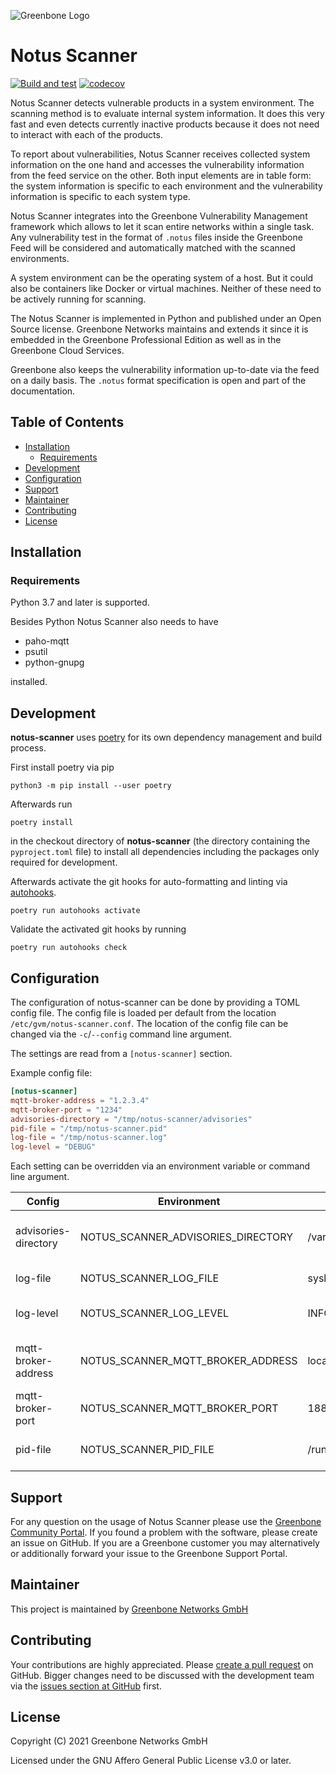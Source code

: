 ![Greenbone Logo](https://www.greenbone.net/wp-content/uploads/gb_new-logo_horizontal_rgb_small.png)

# Notus Scanner <!-- omit in toc -->

[![Build and test](https://github.com/greenbone/notus-scanner/actions/workflows/ci-python.yml/badge.svg)](https://github.com/greenbone/notus-scanner/actions/workflows/ci-python.yml)
[![codecov](https://codecov.io/gh/greenbone/notus-scanner/branch/main/graph/badge.svg?token=LaduLacbWO)](https://codecov.io/gh/greenbone/notus-scanner)

Notus Scanner detects vulnerable products in a system environment. The scanning
method is to evaluate internal system information. It does this very fast and
even detects currently inactive products because it does not need to interact
with each of the products.

To report about vulnerabilities, Notus Scanner receives collected system
information on the one hand and accesses the vulnerability information from the
feed service on the other. Both input elements are in table form: the system
information is specific to each environment and the vulnerability information is
specific to each system type.

Notus Scanner integrates into the Greenbone Vulnerability Management framework
which allows to let it scan entire networks within a single task. Any
vulnerability test in the format of `.notus` files inside the Greenbone Feed
will be considered and automatically matched with the scanned environments.

A system environment can be the operating system of a host. But it could also be
containers like Docker or virtual machines. Neither of these need to be actively
running for scanning.

The Notus Scanner is implemented in Python and published under an Open Source
license. Greenbone Networks maintains and extends it since it is embedded in the
Greenbone Professional Edition as well as in the Greenbone Cloud Services.

Greenbone also keeps the vulnerability information up-to-date via the feed on a
daily basis. The `.notus` format specification is open and part of the
documentation.

## Table of Contents <!-- omit in toc -->

- [Installation](#installation)
  - [Requirements](#requirements)
- [Development](#development)
- [Configuration](#configuration)
- [Support](#support)
- [Maintainer](#maintainer)
- [Contributing](#contributing)
- [License](#license)

## Installation

### Requirements

Python 3.7 and later is supported.

Besides Python Notus Scanner also needs to have

- paho-mqtt
- psutil
- python-gnupg

installed.

## Development

**notus-scanner** uses [poetry] for its own dependency management and build
process.

First install poetry via pip

    python3 -m pip install --user poetry

Afterwards run

    poetry install

in the checkout directory of **notus-scanner** (the directory containing the
`pyproject.toml` file) to install all dependencies including the packages only
required for development.

Afterwards activate the git hooks for auto-formatting and linting via
[autohooks].

    poetry run autohooks activate

Validate the activated git hooks by running

    poetry run autohooks check

## Configuration

The configuration of notus-scanner can be done by providing a TOML config file.
The config file is loaded per default from the location `/etc/gvm/notus-scanner.conf`.
The location of the config file can be changed via the `-c`/`--config` command
line argument.

The settings are read from a `[notus-scanner]` section.

Example config file:
```toml
[notus-scanner]
mqtt-broker-address = "1.2.3.4"
mqtt-broker-port = "1234"
advisories-directory = "/tmp/notus-scanner/advisories"
pid-file = "/tmp/notus-scanner.pid"
log-file = "/tmp/notus-scanner.log"
log-level = "DEBUG"
```

Each setting can be overridden via an environment variable or command line
argument.

|Config|Environment|Default|Description|
|------|-----------|-------|-----------|
|advisories-directory|NOTUS_SCANNER_ADVISORIES_DIRECTORY|/var/lib/openvas/plugins/notus/products|Directory for loading JSON advisories|
|log-file|NOTUS_SCANNER_LOG_FILE|syslog|File for log output|
|log-level|NOTUS_SCANNER_LOG_LEVEL|INFO|Minimum level for log output|
|mqtt-broker-address|NOTUS_SCANNER_MQTT_BROKER_ADDRESS|localhost|IP or DNS address of the MQTT broker|
|mqtt-broker-port|NOTUS_SCANNER_MQTT_BROKER_PORT|1883|Port of the MQTT broker|
|pid-file|NOTUS_SCANNER_PID_FILE|/run/notus-scanner/notus-scanner.pid|File for storing the process ID|


## Support

For any question on the usage of Notus Scanner please use the
[Greenbone Community Portal]. If you found a problem with the software, please
create an issue on GitHub. If you are a Greenbone customer you may alternatively
or additionally forward your issue to the Greenbone Support Portal.

## Maintainer

This project is maintained by [Greenbone Networks GmbH][Greenbone Networks]

## Contributing

Your contributions are highly appreciated. Please
[create a pull request](https://github.com/greenbone/notus-scanner/pulls)
on GitHub. Bigger changes need to be discussed with the development team via the
[issues section at GitHub](https://github.com/greenbone/notus-scanner/issues)
first.

## License

Copyright (C) 2021 Greenbone Networks GmbH

Licensed under the GNU Affero General Public License v3.0 or later.

[Greenbone Networks]: https://www.greenbone.net/
[poetry]: https://python-poetry.org/
[pip]: https://pip.pypa.io/
[autohooks]: https://github.com/greenbone/autohooks
[Greenbone Community Portal]: https://community.greenbone.net/
